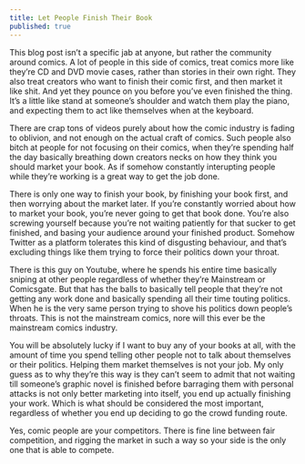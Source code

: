 ```yaml
---
title: Let People Finish Their Book
published: true
---
```

This blog post isn’t a specific jab at anyone, but rather the community around comics. A lot of people in this side of comics, treat comics more like they’re CD and DVD movie cases, rather than stories in their own right. They also treat creators who want to finish their comic first, and then market it like shit. And yet they pounce on you before you’ve even finished the thing. It’s a little like stand at someone’s shoulder and watch them play the piano, and expecting them to act like themselves when at the keyboard.

There are crap tons of videos purely about how the comic industry is fading to oblivion, and not enough on the actual craft of comics. Such people also bitch at people for not focusing on their comics, when they’re spending half the day basically breathing down creators necks on how they think you should market your book. As if somehow constantly interupting people while they’re working is a great way to get the job done.

There is only one way to finish your book, by finishing your book first, and then worrying about the market later. If you’re constantly worried about how to market your book, you’re never going to get that book done. You’re also screwing yourself because you’re not waiting patiently for that sucker to get finished, and basing your audience around your finished product. Somehow Twitter as a platform tolerates this kind of disgusting behaviour, and that’s excluding things like them trying to force their politics down your throat.

There is this guy on Youtube, where he spends his entire time basically sniping at other people regardless of whether they’re Mainstream or Comicsgate. But that has the balls to basically tell people that they’re not getting any work done and basically spending all their time touting politics. When he is the very same person trying to shove his politics down people’s throats. This is not the mainstream comics, nore will this ever be the mainstream comics industry.

You will be absolutely lucky if I want to buy any of your books at all, with the amount of time you spend telling other people not to talk about themselves or their politics. Helping them market themselves is not your job. My only guess as to why they’re this way is they can’t seem to admit that not waiting till someone’s graphic novel is finished before barraging them with personal attacks is not only better marketing into itself, you end up actually finishing your work. Which is what should be considered the most important, regardless of whether you end up deciding to go the crowd funding route.

Yes, comic people are your competitors. There is fine line between fair competition, and rigging the market in such a way so your side is the only one that is able to compete.

